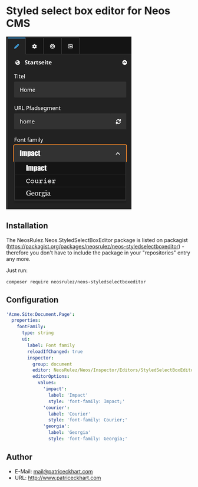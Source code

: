 # Styled select box editor for Neos CMS

![Preview](https://raw.githubusercontent.com/patriceckhart/NeosRulez.Neos.StyledSelectBoxEditor/master/Preview.png)


## Installation

The NeosRulez.Neos.StyledSelectBoxEditor package is listed on packagist (https://packagist.org/packages/neosrulez/neos-styledselectboxeditor) - therefore you don't have to include the package in your "repositories" entry any more.

Just run:

```
composer require neosrulez/neos-styledselectboxeditor
```

## Configuration

```yaml
'Acme.Site:Document.Page':
  properties:
    fontFamily:
      type: string
      ui:
        label: Font family
        reloadIfChanged: true
        inspector:
          group: document
          editor: NeosRulez/Neos/Inspector/Editors/StyledSelectBoxEditor
          editorOptions:
            values:
              'impact':
                label: 'Impact'
                style: 'font-family: Impact;'
              'courier':
                label: 'Courier'
                style: 'font-family: Courier;'
              'georgia':
                label: 'Georgia'
                style: 'font-family: Georgia;'
```


## Author

* E-Mail: mail@patriceckhart.com
* URL: http://www.patriceckhart.com
